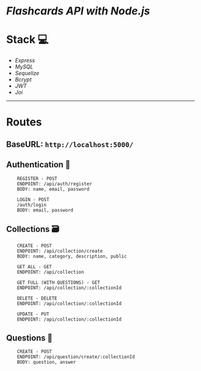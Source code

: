 # **_Flashcards API with Node.js_**

# **Stack** 💻

-   _Express_
-   _MySQL_
-   _Sequelize_
-   _Bcrypt_
-   _JWT_
-   _Joi_

---

# **Routes**

## BaseURL: **`http://localhost:5000/`**

## **Authentication** 🔐

        REGISTER - POST
        ENDPOINT: /api/auth/register
        BODY: name, email, password

        LOGIN - POST
        /auth/login
        BODY: email, password

## **Collections** 🗃️

        CREATE - POST
        ENDPOINT: /api/collection/create
        BODY: name, category, description, public

        GET ALL - GET
        ENDPOINT: /api/collection

        GET FULL (WITH QUESTIONS) - GET
        ENDPOINT: /api/collection/:collectionId

        DELETE - DELETE
        ENDPOINT: /api/collection/:collectionId

        UPDATE - PUT
        ENDPOINT: /api/collection/:collectionId

## **Questions** 🙋

        CREATE - POST
        ENDPOINT: /api/question/create/:collectionId
        BODY: question, answer
